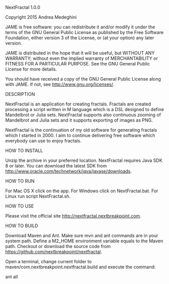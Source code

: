 NextFractal 1.0.0

Copyright 2015 Andrea Medeghini

JAME is free software: you can redistribute it and/or modify it under the terms of the GNU General Public License as published by the Free Software Foundation, either version 3 of the License, or (at your option) any later version.

JAME is distributed in the hope that it will be useful, but WITHOUT ANY WARRANTY; without even the implied warranty of MERCHANTABILITY or FITNESS FOR A PARTICULAR PURPOSE. See the GNU General Public License for more details.

You should have received a copy of the GNU General Public License along with JAME. If not, see http://www.gnu.org/licenses/.


DESCRIPTION

NextFractal is an application for creating fractals. Fractals are created processing a script written in M language which is a DSL designed to define Mandelbrot or Julia sets. NextFractal supports also continuous zooming of Mandelbrot and Julia sets and it supports exporting of images as PNG.

NextFractal is the continuation of my old software for generating fractals which I started in 2000. I aim to continue delivering free software which everybody can use to enjoy fractals.


HOW TO INSTALL

Unzip the archive in your preferred location. NextFractal requires Java SDK 8 or later. You can download the latest SDK from http://www.oracle.com/technetwork/java/javase/downloads.


HOW TO RUN

For Mac OS X click on the app. For Windows click on NextFractal.bat. For Linux run script NextFractal.sh.


HOW TO USE

Please visit the official site http://nextfractal.nextbreakpoint.com.


HOW TO BUILD

Download Maven and Ant. Make sure mvn and ant commands are in your system path. Define a M2_HOME environment variable equals to the Maven path. Checkout or download the source code from https://github.com/nextbreakpoint/nextfractal.

Open a terminal, change current folder to maven/com.nextbreakpoint.nextfractal.build and execute the command:

ant all